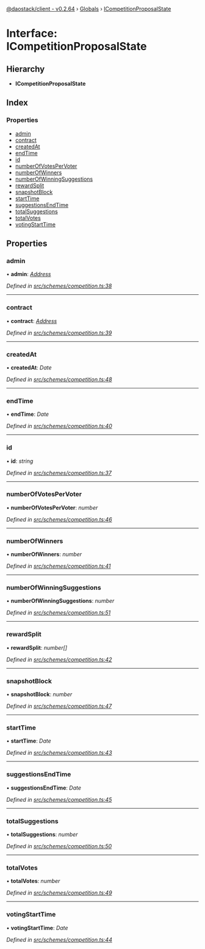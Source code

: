 [@daostack/client - v0.2.64](../README.md) › [Globals](../globals.md) › [ICompetitionProposalState](icompetitionproposalstate.md)

# Interface: ICompetitionProposalState

## Hierarchy

* **ICompetitionProposalState**

## Index

### Properties

* [admin](icompetitionproposalstate.md#admin)
* [contract](icompetitionproposalstate.md#contract)
* [createdAt](icompetitionproposalstate.md#createdat)
* [endTime](icompetitionproposalstate.md#endtime)
* [id](icompetitionproposalstate.md#id)
* [numberOfVotesPerVoter](icompetitionproposalstate.md#numberofvotespervoter)
* [numberOfWinners](icompetitionproposalstate.md#numberofwinners)
* [numberOfWinningSuggestions](icompetitionproposalstate.md#numberofwinningsuggestions)
* [rewardSplit](icompetitionproposalstate.md#rewardsplit)
* [snapshotBlock](icompetitionproposalstate.md#snapshotblock)
* [startTime](icompetitionproposalstate.md#starttime)
* [suggestionsEndTime](icompetitionproposalstate.md#suggestionsendtime)
* [totalSuggestions](icompetitionproposalstate.md#totalsuggestions)
* [totalVotes](icompetitionproposalstate.md#totalvotes)
* [votingStartTime](icompetitionproposalstate.md#votingstarttime)

## Properties

###  admin

• **admin**: *[Address](../globals.md#address)*

*Defined in [src/schemes/competition.ts:38](https://github.com/dorgtech/client/blob/19b4373/src/schemes/competition.ts#L38)*

___

###  contract

• **contract**: *[Address](../globals.md#address)*

*Defined in [src/schemes/competition.ts:39](https://github.com/dorgtech/client/blob/19b4373/src/schemes/competition.ts#L39)*

___

###  createdAt

• **createdAt**: *Date*

*Defined in [src/schemes/competition.ts:48](https://github.com/dorgtech/client/blob/19b4373/src/schemes/competition.ts#L48)*

___

###  endTime

• **endTime**: *Date*

*Defined in [src/schemes/competition.ts:40](https://github.com/dorgtech/client/blob/19b4373/src/schemes/competition.ts#L40)*

___

###  id

• **id**: *string*

*Defined in [src/schemes/competition.ts:37](https://github.com/dorgtech/client/blob/19b4373/src/schemes/competition.ts#L37)*

___

###  numberOfVotesPerVoter

• **numberOfVotesPerVoter**: *number*

*Defined in [src/schemes/competition.ts:46](https://github.com/dorgtech/client/blob/19b4373/src/schemes/competition.ts#L46)*

___

###  numberOfWinners

• **numberOfWinners**: *number*

*Defined in [src/schemes/competition.ts:41](https://github.com/dorgtech/client/blob/19b4373/src/schemes/competition.ts#L41)*

___

###  numberOfWinningSuggestions

• **numberOfWinningSuggestions**: *number*

*Defined in [src/schemes/competition.ts:51](https://github.com/dorgtech/client/blob/19b4373/src/schemes/competition.ts#L51)*

___

###  rewardSplit

• **rewardSplit**: *number[]*

*Defined in [src/schemes/competition.ts:42](https://github.com/dorgtech/client/blob/19b4373/src/schemes/competition.ts#L42)*

___

###  snapshotBlock

• **snapshotBlock**: *number*

*Defined in [src/schemes/competition.ts:47](https://github.com/dorgtech/client/blob/19b4373/src/schemes/competition.ts#L47)*

___

###  startTime

• **startTime**: *Date*

*Defined in [src/schemes/competition.ts:43](https://github.com/dorgtech/client/blob/19b4373/src/schemes/competition.ts#L43)*

___

###  suggestionsEndTime

• **suggestionsEndTime**: *Date*

*Defined in [src/schemes/competition.ts:45](https://github.com/dorgtech/client/blob/19b4373/src/schemes/competition.ts#L45)*

___

###  totalSuggestions

• **totalSuggestions**: *number*

*Defined in [src/schemes/competition.ts:50](https://github.com/dorgtech/client/blob/19b4373/src/schemes/competition.ts#L50)*

___

###  totalVotes

• **totalVotes**: *number*

*Defined in [src/schemes/competition.ts:49](https://github.com/dorgtech/client/blob/19b4373/src/schemes/competition.ts#L49)*

___

###  votingStartTime

• **votingStartTime**: *Date*

*Defined in [src/schemes/competition.ts:44](https://github.com/dorgtech/client/blob/19b4373/src/schemes/competition.ts#L44)*
